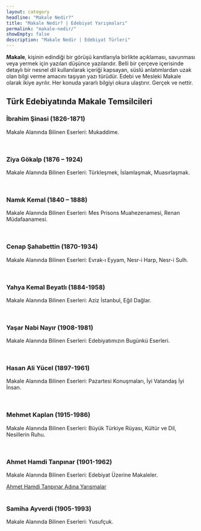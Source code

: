 ```yaml
---
layout: category
headline: "Makale Nedir?"
title: "Makale Nedir? | Edebiyat Yarışmaları"
permalink: "makale-nedir/"
showEmpty: false
description: "Makale Nedir | Edebiyat Türleri"
---
```


<strong>Makale</strong>, kişinin edindiği bir görüşü kanıtlarıyla birlikte açıklaması, savunması veya yermek için yazılan düşünce yazılarıdır. Belli bir çerçeve içerisinde detaylı bir nesnel dil kullanılarak içeriği kapsayan, süslü anlatımlardan uzak olan bilgi verme amacını taşıyan yazı türüdür. Edebi ve Mesleki Makale olarak ikiye ayrılır. Her konuda yararlı bilgiyi okura ulaştırır. Gerçek ve nettir.
<h2>Türk Edebiyatında Makale Temsilcileri</h2>
<h3>İbrahim Şinasi (1826-1871)</h3>
<p>Makale Alanında Bilinen Eserleri: Mukaddime.</p><br>
<h3>Ziya Gökalp (1876 – 1924)</h3>
<p>Makale Alanında Bilinen Eserleri: Türkleşmek, İslamlaşmak, Muasırlaşmak.</p><br>
<h3>Namık Kemal (1840 – 1888)</h3>
<p>Makale Alanında Bilinen Eserleri: Mes Prisons Muahezenamesi, Renan Müdafaanamesi.</p><br>
<h3>Cenap Şahabettin (1870-1934)</h3>
<p>Makale Alanında Bilinen Eserleri: Evrak-ı Eyyam, Nesr-i Harp, Nesr-i Sulh.</p><br>
<h3>Yahya Kemal Beyatlı (1884-1958)</h3>
<p>Makale Alanında Bilinen Eserleri: Aziz İstanbul, Eğil Dağlar.</p><br>
<h3>Yaşar Nabi Nayır (1908-1981)</h3>
<p>Makale Alanında Bilinen Eserleri: Edebiyatımızın Bugünkü Eserleri.</p><br>
<h3>Hasan Ali Yücel (1897-1961)</h3>
<p>Makale Alanında Bilinen Eserleri: Pazartesi Konuşmaları, İyi Vatandaş İyi İnsan.</p><br>
<h3>Mehmet Kaplan (1915-1986)</h3>
<p>Makale Alanında Bilinen Eserleri: Büyük Türkiye Rüyası, Kültür ve Dil, Nesillerin Ruhu.</p><br>
<h3>Ahmet Hamdi Tanpınar (1901-1962)</h3>
<p>Makale Alanında Bilinen Eserleri: Edebiyat Üzerine Makaleler.</p>
<a href='/ahmet-hamdi-tanpinar-yarismalari/'> Ahmet Hamdi Tanpınar Adına Yarışmalar </a><br><br>
<h3>Samiha Ayverdi (1905-1993)</h3>
<p>Makale Alanında Bilinen Eserleri: Yusufçuk.</p><br>
